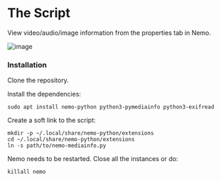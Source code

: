 # The Script
View video/audio/image information from the properties tab in Nemo.

![image](https://github.com/chocolateimage/nemo-mediainfo/assets/45315451/0a6fb0c9-c24b-48da-9bb0-1774a21e44b7)

### Installation

Clone the repository.

Install the dependencies:
```
sudo apt install nemo-python python3-pymediainfo python3-exifread
```

Create a soft link to the script:
```
mkdir -p ~/.local/share/nemo-python/extensions
cd ~/.local/share/nemo-python/extensions
ln -s path/to/nemo-mediainfo.py
```

Nemo needs to be restarted. Close all the instances or do:
```
killall nemo
```
